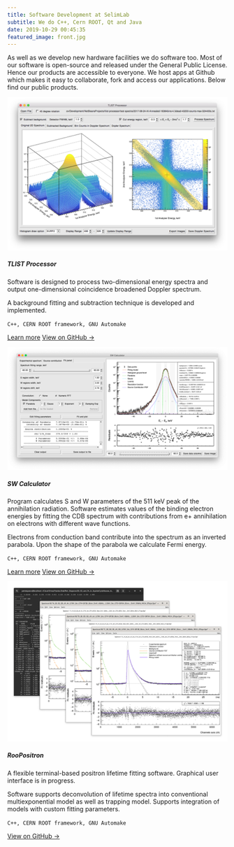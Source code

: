 ```yaml
---
title: Software Development at SelimLab
subtitle: We do C++, Cern ROOT, Qt and Java
date: 2019-10-29 00:45:35
featured_image: front.jpg
---
```


As well as we develop new hardware facilities we do software too. Most of our software is open-source and released under the General Public License. Hence our products are accessible to everyone. We host apps at Github which makes it easy to collaborate, fork and access our applications. Below find our public products.

<div class="row mb-5">
    <div class="col-12 col-md-7">
        <img src="index/screenshot-tlist-processor.png" class="card-img" alt="TLIST Processor" />
    </div>
    <div class="col-12 col-md-5">
        <h5 class="mt-4 mb-3">TLIST Processor</h5>
        <p>Software is designed to process two-dimensional energy spectra and output one-dimensional coincidence broadened Doppler spectrum.</p>
        <p>A background fitting and subtraction technique is developed and implemented.</p>
        <p><code class="text-black-50">C++, CERN ROOT framework, GNU Automake</code></p>
        <p>
            <a class="btn btn-primary" href="./../doppler-positron-annihilation-software">Learn more</a>
            <a href="https://github.com/petrstepanov/tlist-processor" class="btn btn-link" rel="nofollow" target="_blank">View on GitHub →</a>
        </p>
    </div>
</div>

<div class="row mb-5">
    <div class="col-md-7 order-md-2">
        <img src="index/screenshot-sw-calculator.png" class="card-img" alt="SW Calculator" />
    </div>
    <div class="col-md-5 order-md-1">
        <h5 class="mt-4 mb-3">SW Calculator</h5>
        <p>Program calculates S and W parameters of the 511 keV peak of the annihilation radiation. Software estimates values of the binding electron energies by fitting the CDB spectrum with contributions from e+ annihilation on electrons with different wave functions.</p>
        <p>Electrons from conduction band contribute into the spectrum as an inverted parabola. Upon the shape of the parabola we calculate Fermi energy.</p>
        <p><code class="text-black-50">C++, CERN ROOT framework, GNU Automake</code></p>
        <p>
            <a class="btn btn-primary" href="./../s-w-doppler-parameters-software">Learn more</a>
            <a href="https://github.com/petrstepanov/sw-calculator" class="btn btn-link" rel="nofollow" target="_blank">View on GitHub →</a>
        </p>
    </div>
</div>

<div class="row mb-5">
    <div class="col-md-7">
        <img src="index/screenshot-roopositron.png" class="card-img" alt="SW Calculator" />
    </div>
    <div class="col-md-5">
        <h5 class="mt-4 mb-3">RooPositron</h5>
        <p>A flexible terminal-based positron lifetime fitting software. Graphical user interface is in progress.</p>
        <p>Software supports deconvolution of lifetime spectra into conventional multiexponential model as well as trapping model. Supports integration of models with custom fitting parameters.</p>
        <p><code class="text-black-50">C++, CERN ROOT framework, GNU Automake</code></p>
        <p><a href="https://github.com/petrstepanov/sw-calculator" class="btn btn-link px-0" rel="nofollow" target="_blank">View on GitHub →</a></p>
    </div>
</div>
